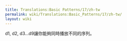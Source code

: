 ```yaml
---
title: Translations:Basic Patterns/17/zh-tw
permalink: wiki/Translations:Basic_Patterns/17/zh-tw/
layout: wiki
---
```


d1, d2, d3...d9讓你能夠同時播放不同的序列。

